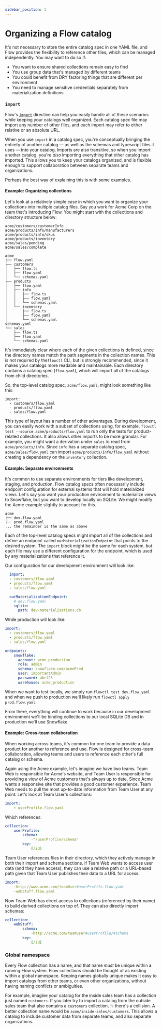 ```yaml
---
sidebar_position: 1
---
```

# Organizing a Flow catalog

It's not necessary to store the entire catalog spec in one YAML file, and Flow provides the flexibility to reference other files, which can be managed independently. You may want to do so if:

* You want to ensure shared collections remain easy to find
* You use group data that's managed by different teams
* You could benefit from DRY factoring things that are different per environment
* You need to manage sensitive credentials separately from materialization definitions

### `import`

Flow's [`import`](../concepts/import.md) directive can help you easily handle all of these scenarios while keeping your catalogs well organized. Each catalog spec file may import any number of other files, and each import may refer to either relative or an absolute URL.

When you use `import` in a catalog spec, you're conceptually bringing the entirety of another catalog — as well as the schemas and typescript files it uses — into your catalog. Imports are also transitive, so when you import another catalog, you're _also_ importing everything that other catalog has imported. This allows you to keep your catalogs organized, and is flexible enough to support collaboration between separate teams and organizations.

Perhaps the best way of explaining this is with some examples.

#### Example: Organizing collections

Let's look at a relatively simple case in which you want to organize your collections into multiple catalog files. Say you work for Acme Corp on the team that's introducing Flow. You might start with the collections and directory structure below:

```
acme/customers/customerInfo
acme/products/info/manufacturers
acme/products/info/skus
acme/products/inventory
acme/sales/pending
acme/sales/complete
```

```
acme
├── flow.yaml
├── customers
│   ├── flow.ts
│   ├── flow.yaml
│   └── schemas.yaml
├── products
│   ├── flow.yaml
│   ├── info
│   │   ├── flow.ts
│   │   ├── flow.yaml
│   │   └── schemas.yaml
│   └── inventory
│       ├── flow.ts
│       ├── flow.yaml
│       └── schemas.yaml
schemas.yaml
└── sales
    ├── flow.ts
    ├── flow.yaml
    └── schemas.yaml
```

It's immediately clear where each of the given collections is defined, since the directory names match the path segments in the collection names. This is not required by the`flowctl` CLI, but is strongly recommended, since it makes your catalogs more readable and maintainable. Each directory contains a catalog spec (`flow.yaml`), which will import all of the catalogs from child directories.

So, the top-level catalog spec, `acme/flow.yaml`, might look something like this:

```
import:
  - customers/flow.yaml
  - products/flow.yaml
  - sales/flow.yaml
```

This type of layout has a number of other advantages. During development, you can easily work with a subset of collections using, for example, `flowctl test --source acme/products/flow.yaml` to run only the tests for product-related collections. It also allows other imports to be more granular. For example, you might want a derivation under `sales` to read from `acme/products/info`. Since `info` has a separate catalog spec, `acme/sales/flow.yaml` can import `acme/products/info/flow.yaml` without creating a dependency on the `inventory` collection.

#### Example: Separate environments

It's common to use separate environments for tiers like development, staging, and production. Flow catalog specs often necessarily include endpoint configuration for external systems that will hold materialized views. Let's say you want your production environment to materialize views to Snowflake, but you want to develop locally on SQLite. We might modify the Acme example slightly to account for this.

```
acme
├── dev.flow.yaml
├── prod.flow.yaml
... the remainder is the same as above
```

Each of the top-level catalog specs might import all of the collections and define an endpoint called `ourMaterializationEndpoint` that points to the desired system. The `import` block might be the same for each system, but each file may use a different configuration for the endpoint, which is used by any materializations that reference it.

Our configuration for our development environment will look like:

```yaml title="dev.flow.yaml"
  import:
  - customers/flow.yaml
  - products/flow.yaml
  - sales/flow.yaml

  ourMaterializationEndpoint:
    # dev.flow.yaml
    sqlite:
      path: dev-materializations.db
```

While production will look like:

```yaml title="prod.flow.yaml"
import:
  - customers/flow.yaml
  - products/flow.yaml
  - sales/flow.yaml

endpoints:
    snowflake:
      account: acme_production
      role: admin
      schema: snowflake.com/acmeProd
      user: importantAdmin
      password: abc123
      warehouse: acme_production
```

When we want to test locally, we simply run `flowctl test dev.flow.yaml` and when we push to production we'll likely run `flowctl apply prod.flow.yaml`.

From there, everything will continue to work because in our development environment we'll be binding collections to our local SQLite DB and in production we'll use Snowflake.

#### Example: Cross-team collaboration

When working across teams, it's common for one team to provide a data product for another to reference and use. Flow is designed for cross-team collaboration, allowing teams and users to reference each other's full catalog or schema. &#x20;

Again using the Acme example, let's imagine we have two teams. Team Web is responsible for Acme's website, and Team User is responsible for providing a view of Acme customers that's always up to date. Since Acme wants a responsive site that provides a good customer experience, Team Web needs to pull the most up-to-date information from Team User at any point. Let's look at Team User's collections:

```yaml title="teamUser.flow.yaml"
import:
    - userProfile.flow.yaml
```

Which references:

```yaml title="userProfile.flow.yaml"
collection:
    userProfile:
        schema:
            -"/userProfile/schema"
        key:
            [/id]
```

Team User references files in their directory, which they actively manage in both their import and schema sections. If Team Web wants to access user data (and they have access), they can use a relative path or a URL-based path given that Team User publishes their data to a URL for access:

```yaml title="teamWeb.flow.yaml"
import:
    -http://www.acme.com/teamUser#userProfile.flow.yaml
    -webStuff.flow.yaml
```

Now Team Web has direct access to collections (referenced by their name) to build derived collections on top of. They can also directly import schemas:

```yaml title="webStuff.flow.yaml"
collection:
    webStuff:
        schema:
            -http://acme.com/teamUser#userProfile/#schema
        key:
            [/id]
```

### Global namespace

Every Flow collection has a name, and that name _must_ be unique within a running Flow system. Flow collections should be thought of as existing within a global namespace. Keeping names globally unique makes it easy to import catalogs from other teams, or even other organizations, without having naming conflicts or ambiguities.

For example, imagine your catalog for the inside sales team has a collection just named `customers`. If you later try to import a catalog from the outside sales team that also contains a `customers` collection, 💥 there's a collision. A better collection name would be `acme/inside-sales/customers`. This allows a catalog to include customer data from separate teams, and also separate organizations.